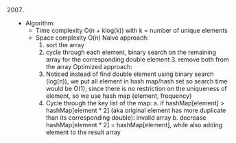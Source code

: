 2007.

- Algorithm:
  - Time complexity O(n + klog(k)) with k = number of unique elements
  - Space complexity O(n)
    Naive approach:
    1. sort the array
    2. cycle through each element, binary search on the remaining array for the corresponding double element 3. remove both from the array
       Optimized approach:
    3. Noticed instead of find double element using binary search (log(n)), we put all element in hash map/hash set so search time would be O(1); since there is no restriction on the uniqueness of element, so we use hash map {element, frequency}
    4. Cycle through the key list of the map:
       a. if hashMap[element] > hashMap[element * 2] (aka original element has more duplicate than its corresponding double): invalid array
       b. decrease hashMap[element * 2] = hashMap[element], while also adding element to the result array
